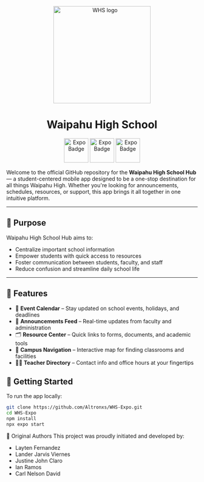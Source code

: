 
<p align="center">
  <img alt="WHS logo" height="256" src="https://www.waipahuhigh.org/shared/footer_logo.png">
  <h1 align="center">Waipahu High School</h1>
</p>
<div align="center">
  <img alt="Expo Badge" src="https://img.shields.io/badge/Runs%20with%20Expo%20Go-4630EB.svg?style=flat-square&logo=EXPO&labelColor=f3f3f3&logoColor=000"  height="64">
  <img alt="Expo Badge" src="https://img.shields.io/badge/react-%2320232a.svg?style=for-the-badge&logo=react&logoColor=%2361DAFB" height="64">
  <img alt="Expo Badge" src="https://img.shields.io/badge/React_Router-CA4245?style=for-the-badge&logo=react-router&logoColor=white" height="64">  
</div>


Welcome to the official GitHub repository for the **Waipahu High School Hub** — a student-centered mobile app designed to be a one-stop destination for all things Waipahu High. Whether you're looking for announcements, schedules, resources, or support, this app brings it all together in one intuitive platform.

---

## 🎯 Purpose

Waipahu High School Hub aims to:
- Centralize important school information
- Empower students with quick access to resources
- Foster communication between students, faculty, and staff
- Reduce confusion and streamline daily school life

---

## 🧩 Features

- 📅 **Event Calendar** – Stay updated on school events, holidays, and deadlines  
- 📢 **Announcements Feed** – Real-time updates from faculty and administration  
- 🗂️ **Resource Center** – Quick links to forms, documents, and academic tools  
- 🧭 **Campus Navigation** – Interactive map for finding classrooms and facilities  
- 🧑‍🏫 **Teacher Directory** – Contact info and office hours at your fingertips

## 🚀 Getting Started

To run the app locally:

```bash
git clone https://github.com/Altronxs/WHS-Expo.git
cd WHS-Expo
npm install
npx expo start
```
👥 Original Authors
This project was proudly initiated and developed by:
- Layten Fernandez
- Lander Jarvis Viernes
- Justine John Claro
- Ian Ramos
- Carl Nelson David

